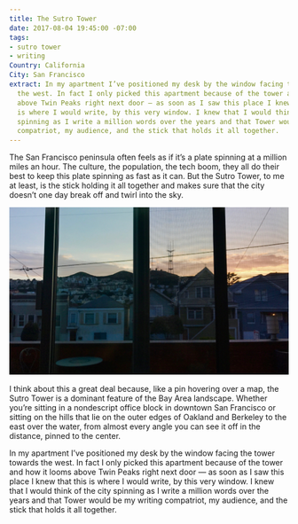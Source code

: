 ```yaml
---
title: The Sutro Tower
date: 2017-08-04 19:45:00 -07:00
tags:
- sutro tower
- writing
Country: California
City: San Francisco
extract: In my apartment I’ve positioned my desk by the window facing the tower towards
  the west. In fact I only picked this apartment because of the tower and how it looms
  above Twin Peaks right next door — as soon as I saw this place I knew that this
  is where I would write, by this very window. I knew that I would think of the city
  spinning as I write a million words over the years and that Tower would be my writing
  compatriot, my audience, and the stick that holds it all together.
---
```


The San Francisco peninsula often feels as if it’s a plate spinning at a million miles an hour. The culture, the population, the tech boom, they all do their best to keep this plate spinning as fast as it can. But the Sutro Tower, to me at least, is the stick holding it all together and makes sure that the city doesn’t one day break off and twirl into the sky. 

![IMG_0531.jpg](/uploads/IMG_0531.jpg)

I think about this a great deal because, like a pin hovering over a map, the Sutro Tower is a dominant feature of the Bay Area landscape. Whether you’re sitting in a nondescript office block in downtown San Francisco or sitting on the hills that lie on the outer edges of Oakland and Berkeley to the east over the water, from almost every angle you can see it off in the distance, pinned to the center.

In my apartment I’ve positioned my desk by the window facing the tower towards the west. In fact I only picked this apartment because of the tower and how it looms above Twin Peaks right next door — as soon as I saw this place I knew that this is where I would write, by this very window. I knew that I would think of the city spinning as I write a million words over the years and that Tower would be my writing compatriot, my audience, and the stick that holds it all together.

